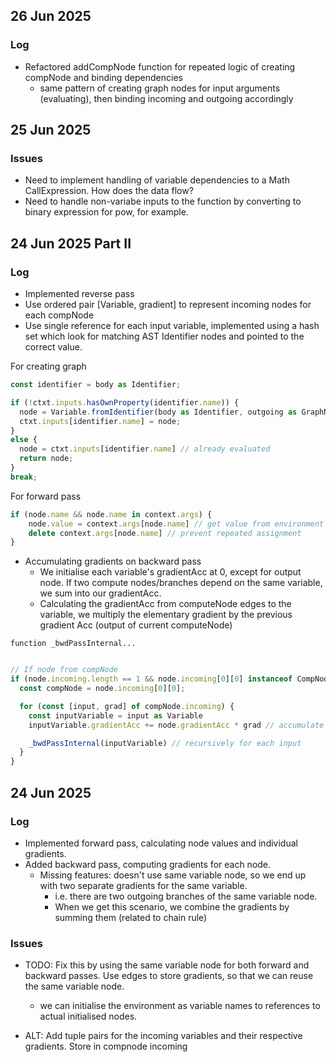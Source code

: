 ## 26 Jun 2025
### Log
- Refactored addCompNode function for repeated logic of creating compNode and binding dependencies
  - same pattern of creating graph nodes for input arguments (evaluating), then binding incoming and outgoing accordingly

## 25 Jun 2025

### Issues
- Need to implement handling of variable dependencies to a Math CallExpression. How does the data flow?
- Need to handle non-variabe inputs to the function by converting to binary expression for pow, for example.

## 24 Jun 2025 Part II
### Log
- Implemented reverse pass
- Use ordered pair [Variable, gradient] to represent incoming nodes for each compNode
- Use single reference for each input variable, implemented using a hash set which look for matching AST Identifier nodes and pointed to the correct value.

For creating graph
```ts
const identifier = body as Identifier;

if (!ctxt.inputs.hasOwnProperty(identifier.name)) {
  node = Variable.fromIdentifier(body as Identifier, outgoing as GraphNode);
  ctxt.inputs[identifier.name] = node;
}
else {
  node = ctxt.inputs[identifier.name] // already evaluated
  return node;
}
break;
```

For forward pass
```ts
if (node.name && node.name in context.args) {
    node.value = context.args[node.name] // get value from environment
    delete context.args[node.name] // prevent repeated assignment
}
```

- Accumulating gradients on backward pass
  - We initialise each variable's gradientAcc at 0, except for output node. If two compute nodes/branches depend on the same variable, we sum into our gradientAcc.
  - Calculating the gradientAcc from computeNode edges to the variable, we multiply the elementary gradient by the previous gradient Acc (output of current computeNode)

`function _bwdPassInternal...`

```ts

// If node from compNode
if (node.incoming.length == 1 && node.incoming[0][0] instanceof CompNode) {
  const compNode = node.incoming[0][0];

  for (const [input, grad] of compNode.incoming) {
    const inputVariable = input as Variable
    inputVariable.gradientAcc += node.gradientAcc * grad // accumulate gradients backward

    _bwdPassInternal(inputVariable) // recursively for each input
  }
}
```

## 24 Jun 2025
### Log
- Implemented forward pass, calculating node values and individual gradients.
- Added backward pass, computing gradients for each node.
  - Missing features: doesn't use same variable node, so we end up with two separate gradients for the same variable.
    - i.e. there are two outgoing branches of the same variable node.
    - When we get this scenario, we combine the gradients by summing them (related to chain rule)

### Issues
  - TODO: Fix this by using the same variable node for both forward and backward passes. Use edges to store gradients, so that we can reuse the same variable node.
    - we can initialise the environment as variable names to references to actual initialised nodes.

  - ALT: Add tuple pairs for the incoming variables and their respective gradients. Store in compnode incoming
